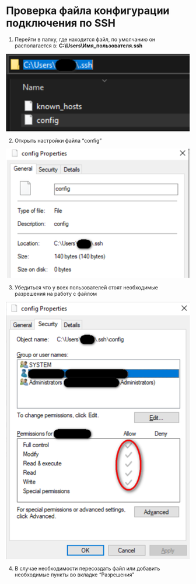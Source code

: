 # ****Проверка файла конфигурации подключения по SSH****

1. Перейти в папку, где находится файл, по умолчанию он располагается в: **C:\Users\Имя_пользователя\.ssh**

![Рисунок 1](1.png)

2. Открыть настройки файла “config”

![Рисунок 2](2.png)

3. Убедиться что у всех пользователей стоят необходимые разрешения на работу с файлом

![Рисунок 3](3.png)

4. В случае необходимости пересоздать файл или добавить необходимые пункты во вкладке “Разрешения”